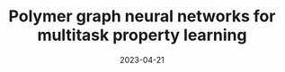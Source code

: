 ---
title: "Polymer graph neural networks for multitask property learning"
collection: publications
permalink: /publication/polymergnn
date: 2023-04-21
year: 2023
venue: 'npj Computational Materials (in press)'
short_text: We develop a novel GNN-based architecture for learning properties of polymers. We demonstrate our model on glass transition temperature and the more challenging intrinsic viscosity prediction task, demonstrating state-of-the-art performance on a novel dataset. We use our model to high-throughput search novel chemical compound space for materials that exhibit desirable properties for materials engineering.
author_list: <b>Owen Queen</b>, Gavin A. McCarver, Sai Thatigotla, Brendan P. Abolins, Cameron L. Brown, Vasileios Maroulas, Konstatinos D. Vogiatzis 
citation: 'None'
---